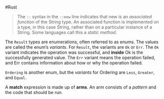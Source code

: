 #Rust

> The `::` syntax in the `::new` line indicates that new is an _associated function_ of the String type. An associated function is implemented on a type, in this case String, rather than on a particular instance of a String. Some languages call this a _static method_.

The `Result` types are enumerations, often referred to as enums. The values are called the enum’s _variants_.
For `Result`, the variants are `Ok` or `Err`. The `Ok` variant indicates the operation was successful, and **inside** Ok is the successfully generated value. The `Err` variant means the operation failed, and Err contains information about how or why the operation failed.

`Ordering` is another enum, but the _variants_ for Ordering are `Less`, `Greater`, and `Equal`.

A **match** expression is made up of **arms**. An arm consists of a _pattern_ and the code that should be run.



